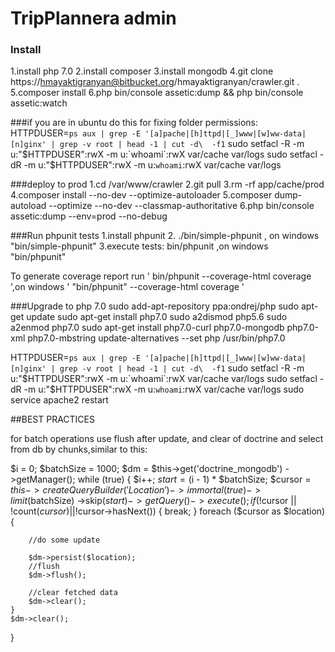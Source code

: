 # TripPlannera admin

### Install
1.install php 7.0
2.install composer
3.install mongodb
4.git clone https://hmayaktigranyan@bitbucket.org/hmayaktigranyan/crawler.git .
5.composer install
6.php bin/console assetic:dump && php bin/console assetic:watch


###if you are in ubuntu do this for fixing folder permissions:
 HTTPDUSER=`ps aux | grep -E '[a]pache|[h]ttpd|[_]www|[w]ww-data|[n]ginx' | grep -v root | head -1 | cut -d\  -f1`
 sudo setfacl -R -m u:"$HTTPDUSER":rwX -m u:`whoami`:rwX var/cache var/logs
 sudo setfacl -dR -m u:"$HTTPDUSER":rwX -m u:`whoami`:rwX var/cache var/logs


###deploy to prod
1.cd /var/www/crawler
2.git pull
3.rm -rf app/cache/prod
4.composer install --no-dev --optimize-autoloader
5.composer dump-autoload --optimize --no-dev --classmap-authoritative
6.php bin/console assetic:dump --env=prod --no-debug


###Run phpunit tests
1.install phpunit
2. ./bin/simple-phpunit , on windows "bin/simple-phpunit"
3.execute tests: bin/phpunit ,on windows "bin/phpunit"

To generate coverage report run ' bin/phpunit --coverage-html coverage ',on windows ' "bin/phpunit" --coverage-html coverage '


###Upgrade to php 7.0
sudo add-apt-repository ppa:ondrej/php
sudo apt-get update
sudo apt-get install php7.0
sudo a2dismod php5.6
sudo a2enmod php7.0
sudo apt-get install php7.0-curl php7.0-mongodb php7.0-xml php7.0-mbstring
update-alternatives --set php /usr/bin/php7.0

HTTPDUSER=`ps aux | grep -E '[a]pache|[h]ttpd|[_]www|[w]ww-data|[n]ginx' | grep -v root | head -1 | cut -d\  -f1`
sudo setfacl -R -m u:"$HTTPDUSER":rwX -m u:`whoami`:rwX var/cache var/logs
sudo setfacl -dR -m u:"$HTTPDUSER":rwX -m u:`whoami`:rwX var/cache var/logs
sudo service apache2 restart


##BEST PRACTICES

for batch operations use flush after update, and clear of doctrine and select from db by chunks,similar to this:

$i = 0;
$batchSize = 1000;
$dm = $this->get('doctrine_mongodb')
                  ->getManager();
while (true) {
    $i++;
    $start = ($i - 1) * $batchSize;
    $cursor = $this->createQueryBuilder('Location')
        ->immortal(true)
        ->limit($batchSize)
        ->skip($start)
        ->getQuery()->execute();
    if (!$cursor || !count($cursor) || !$cursor->hasNext()) {
        break;
    }
    foreach ($cursor as $location) {

        //do some update

        $dm->persist($location);
        //flush
        $dm->flush();

        //clear fetched data
        $dm->clear();
    }
    $dm->clear();
}